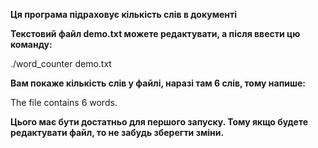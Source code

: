 **Ця програма підраховує кількість слів в документі**

**Текстовий файл demo.txt можете редактувати, а після ввести цю команду:**

./word_counter demo.txt

**Вам покаже кількість слів у файлі, наразі там 6 слів, тому напише:**

The file contains 6 words.

**Цього має бути достатньо для першого запуску. Тому якщо будете редактувати файл, то не забудь зберегти зміни.**
